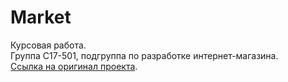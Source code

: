 # Market
Курсовая работа.</br>
Группа С17-501, подгруппа по разработке интернет-магазина.</br>
<a href="https://github.com/ProfffUndo/Market">Ссылка на оригинал проекта</a>. 
